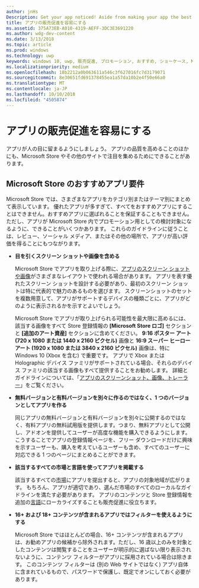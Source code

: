 ```yaml
---
author: jnHs
Description: Get your app noticed! Aside from making your app the best it can be, there are things you can do that make it easy for the Microsoft Store and other sites to showcase your app and help it get more attention.
title: アプリの販売促進を容易にする
ms.assetid: 375A73EB-A010-4319-AEFF-3DC3E3691220
ms.author: wdg-dev-content
ms.date: 3/13/2018
ms.topic: article
ms.prod: windows
ms.technology: uwp
keywords: windows 10, uwp, 販売促進, プロモーション, おすすめ, ショーケース, Microsoft Store
ms.localizationpriority: medium
ms.openlocfilehash: 18b2212a0b063611a546c3f627016fc7d3179071
ms.sourcegitcommit: 8e30651fd691378455ea1a57da10b2e4f50e66a0
ms.translationtype: MT
ms.contentlocale: ja-JP
ms.lasthandoff: 10/10/2018
ms.locfileid: "4505874"
---
```

# <a name="make-your-app-easier-to-promote"></a>アプリの販売促進を容易にする


アプリが人の目に留まるようにしましょう。 アプリの品質を高めることのほかにも、Microsoft Store やその他のサイトで注目を集めるためにできることがあります。


## <a name="microsoft-store-requirements-for-featured-apps"></a>Microsoft Store のおすすめアプリ要件

Microsoft Store では、さまざまなアプリをカテゴリ別またはテーマ別にまとめて表示しています。 優れたアプリが多すぎて、すべてをおすすめアプリにすることはできません。おすすめアプリに選ばれることを保証することもできません。 ただし、アプリが Microsoft Store 内でプロモーション用としての検討対象になるように、できることがいくつかあります。 これらのガイドラインに従うことは、レビュー、ソーシャル メディア、またはその他の場所で、アプリが高い評価を得ることにもつながります。

-   **目を引くスクリーン ショットや画像を含める**

    Microsoft Store でアプリを取り上げる際に、[アプリのスクリーン ショットや画像](app-screenshots-and-images.md)がさまざまなレイアウトで使われる場合があります。 アプリを表す優れたスクリーン ショットを設計する必要があり、最初のスクリーン ショットは特に代表的で魅力のあるものを選びます。 スクリーンショットのセットを複数用意して、アプリがサポートするデバイスの種類ごとに、アプリがどのように表示されるかを示すとよいでしょう。

    Microsoft Store でアプリが取り上げられる可能性を最大限に高めるには、該当する画像をすべて Store 登録情報の **[Microsoft Store ロゴ]** セクションと **[追加のアート資産]** セクションに含めてください。 **9:16 ポスター アート (720 x 1080 または 1440 x 2160 ピクセル)** 画像と **16:9 スーパー ヒーロー アート (1920 x 1080 または 3840 x 2160 ピクセル)** 画像は、特に Windows 10 (Xbox を含む) で重要です。 アプリで Xbox または Holographic デバイス ファミリがサポートされている場合、それらのデバイス ファミリの該当する画像もすべて提供することをお勧めします。 詳細とガイドラインについては、「[アプリのスクリーンショット、画像、トレーラー](app-screenshots-and-images.md)」をご覧ください。

-   **無料バージョンと有料バージョンを別々に作るのではなく、1 つのバージョンとしてアプリを作る**

    同じアプリの無料バージョンと有料バージョンを別々に公開するのではなく、有料アプリの無料試用版を提供します。つまり、無料アプリとして公開し、アドオンを提供してユーザーが高度な機能を購入できるようにします。 こうすることでアプリの登録情報ページを、フリー ダウンロードだけに興味を示すユーザーも、購入を考えているユーザーも含め、すべてのユーザーに対応できる 1 つのページにまとめることができます。

-   **該当するすべての市場と言語を使ってアプリを掲載する**

    該当するすべての[市場](define-pricing-and-market-selection.md)にアプリを提出すると、アプリの対象地域が広がります。 もちろん、アプリが適切であり、選んだ市場のすべてのローカルなガイドラインを満たす必要があります。 アプリのコンテンツと Store 登録情報を追加の[言語](supported-languages.md)にローカライズすることも販売促進に役立ちます。

-   **16+ および 18+ コンテンツが含まれるアプリではフィルターを使えるようにする**

    Microsoft Store ではほとんどの場合、16+ コンテンツが含まれるアプリは、お勧めアプリの候補から除外されます。ただし、16 歳以上のみを対象としたコンテンツは閲覧することをユーザーが明示的に選ばない限り表示されないように、コンテンツ フィルターがアプリに採用されている場合は除きます。 このコンテンツ フィルターは (別の Web サイトではなく) アプリ自体に含まれているもので、パスワードで保護し、既定でオンにしておく必要があります。



 




